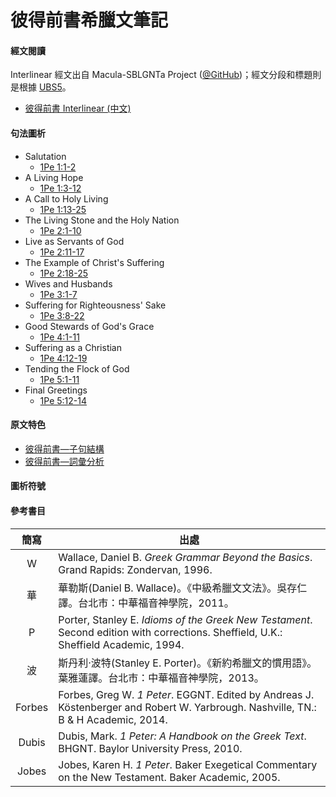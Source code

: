 

# 彼得前書希臘文筆記

#### 經文閱讀
Interlinear 經文出自 Macula-SBLGNTa Project ([@GitHub](https://github.com/Andley/macula-sblgnta))；經文分段和標題則是根據 [UBS5](https://www.die-bibel.de/en/bible/UBS5/1PE.1)。

- [彼得前書 Interlinear (中文) ](1Peter-Interlinear.md)

#### 句法圖析

- Salutation
	- [1Pe 1:1-2](1Pe.1.1-2.md)
- A Living Hope
	- [1Pe 1:3-12](1Pe.1.3-12.md)
- A Call to Holy Living
	- [1Pe 1:13-25](1Pe.1.13-25.md)
- The Living Stone and the Holy Nation
	- [1Pe 2:1-10](1Pe.2.1-10.md)
- Live as Servants of God
	- [1Pe 2:11-17](1Pe.2.11-17.md)
- The Example of Christ's Suffering
	- [1Pe 2:18-25](1Pe.2.18-25.md)
- Wives and Husbands
	- [1Pe 3:1-7](1Pe.3.1-7.md)
- Suffering for Righteousness' Sake
	- [1Pe 3:8-22](1Pe.3.8-22.md)
- Good Stewards of God's Grace
	- [1Pe 4:1-11](1Pe.4.1-11.md)
- Suffering as a Christian
	- [1Pe 4:12-19](1Pe.4.12-19.md)
- Tending the Flock of God
	- [1Pe 5:1-11](1Pe.5.1-11.md)
- Final Greetings
	- [1Pe 5:12-14](1Pe.5.12-14.md)



#### 原文特色
- [彼得前書—子句結構](1Peter-Clause.md)  
- [彼得前書—詞彙分析](1Peter-Vocabulary.md)  

#### 圖析符號


#### 參考書目
 簡寫 | 出處
 :-:| -- 
W  | Wallace, Daniel B. <em>Greek Grammar Beyond the Basics</em>. Grand Rapids: Zondervan, 1996. 
華  | 華勒斯(Daniel B. Wallace)。《中級希臘文文法》。吳存仁譯。台北市：中華福音神學院，2011。
 P  | Porter, Stanley E. <em>Idioms of the Greek New Testament</em>. Second edition with corrections. Sheffield, U.K.: Sheffield Academic, 1994.  |
波  | 斯丹利‧波特(Stanley E. Porter)。《新約希臘文的慣用語》。葉雅蓮譯。台北市：中華福音神學院，2013。 
Forbes | Forbes, Greg W. _1 Peter_. EGGNT. Edited by Andreas J. Köstenberger and Robert W. Yarbrough. Nashville, TN.: B & H Academic, 2014.
Dubis | Dubis, Mark. _1 Peter: A Handbook on the Greek Text_. BHGNT. Baylor University Press, 2010.
Jobes | Jobes, Karen H. _1 Peter_. Baker Exegetical Commentary on the New Testament. Baker Academic, 2005.


